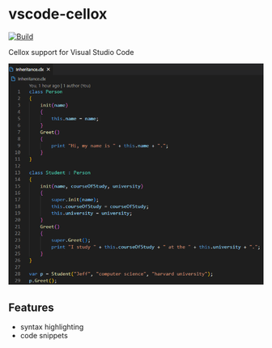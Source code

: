 # vscode-cellox

[![Build](https://github.com/FrederikTobner/vscode-cellox/actions/workflows/build.yml/badge.svg)](https://github.com/FrederikTobner/vscode-cellox/actions/workflows/build.yml)

Cellox support for Visual Studio Code

![Syntax Highlighting](./images/example.png)

## Features

* syntax highlighting
* code snippets
